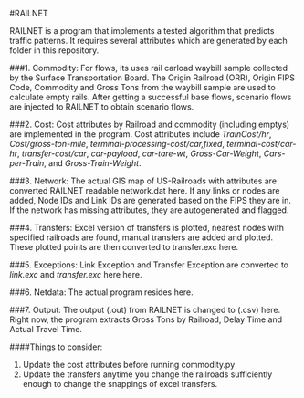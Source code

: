 #RAILNET

RAILNET is a program that implements a tested algorithm that predicts traffic patterns.
It requires several attributes which are generated by each folder in this repository.

###1. Commodity:
For flows, its uses rail carload waybill sample collected by the Surface Transportation Board.
The Origin Railroad (ORR), Origin FIPS Code, Commodity and Gross Tons from the waybill sample 
are used to calculate empty rails.
After getting a successful base flows, scenario flows are injected to RAILNET to obtain scenario flows. 

###2. Cost:
Cost attributes by Railroad and commodity (including emptys) are implemented in the program.
Cost attributes include 
*TrainCost/hr*,
*Cost/gross-ton-mile*,
*terminal-processing-cost/car,fixed*,
*terminal-cost/car-hr*,
*transfer-cost/car*,
*car-payload*,
*car-tare-wt*,
*Gross-Car-Weight*,
*Cars-per-Train*, and
*Gross-Train-Weight*.

###3. Network:
The actual GIS map of US-Railroads with attributes are converted RAILNET readable 
network.dat here. If any links or nodes are added, Node IDs and Link IDs are generated
based on the FIPS they are in. If the network has missing attributes, they are
autogenerated and flagged.

###4. Transfers:
Excel version of transfers is plotted, nearest nodes with specified railroads are found, manual
transfers are added and plotted. These plotted points are then converted to transfer.exc here.

###5. Exceptions:
Link Exception and Transfer Exception are converted to *link.exc* and *transfer.exc* here here.

###6. Netdata:
The actual program resides here. 

###7. Output:
The output (.out) from RAILNET is changed to (.csv) here. Right now, the program 
extracts Gross Tons by Railroad, Delay Time and Actual Travel Time.



####Things to consider:
1. Update the cost attributes before running commodity.py
2. Update the transfers anytime you change the railroads sufficiently enough to change
the snappings of excel transfers.
